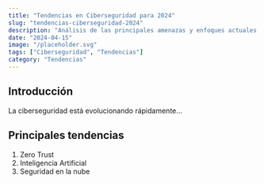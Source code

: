 ```yaml
---
title: "Tendencias en Ciberseguridad para 2024"
slug: "tendencias-ciberseguridad-2024"
description: "Análisis de las principales amenazas y enfoques actuales."
date: "2024-04-15"
image: "/placeholder.svg"
tags: ["Ciberseguridad", "Tendencias"]
category: "Tendencias"
---
```


## Introducción

La ciberseguridad está evolucionando rápidamente...

## Principales tendencias

1. Zero Trust
2. Inteligencia Artificial
3. Seguridad en la nube
